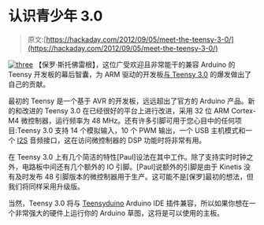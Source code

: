 # 认识青少年 3.0

> 原文:[https://hackaday.com/2012/09/05/meet-the-teensy-3-0/](https://hackaday.com/2012/09/05/meet-the-teensy-3-0/)

[![](../Images/0dcd26a9881ea9e4dfdd996665981b59.png "three")](http://hackaday.com/wp-content/uploads/2012/09/three.jpg) 【保罗·斯托佛雷根】，这位广受欢迎且非常能干的兼容 Arduino 的 Teensy 开发板的幕后智囊，为 ARM 驱动的开发板[与 Teensy 3.0](http://www.kickstarter.com/projects/paulstoffregen/teensy-30-32-bit-arm-cortex-m4-usable-in-arduino-a) 的爆发做出了自己的贡献。

最初的 Teensy 是一个基于 AVR 的开发板，远远超出了官方的 Arduino 产品。新的和改进的 Teensy 3.0 在已经很好的平台上进行改进，采用 32 位 ARM Cortex-M4 微控制器，运行频率为 48 MHz。还有许多引脚可用于您心目中的任何项目:Teensy 3.0 支持 14 个模拟输入，10 个 PWM 输出，一个 USB 主机模式和一个 [I2S](http://en.wikipedia.org/wiki/I%C2%B2S) 音频接口，这在访问微控制器的 DSP 功能时将非常有用。

在 Teensy 3.0 上有几个简洁的特性[Paul]设法在其中工作。除了支持实时时钟之外，电路板中间还有几个额外的 IO 引脚。[Paul]说额外的引脚是由于 Kinetis 没有及时发布 48 引脚版本的微控制器用于生产。这可能不是[保罗]最初的想法，但我们将同样采用升级版。

当然，Teensy 3.0 将与 [Teensyduino](http://www.pjrc.com/teensy/teensyduino.html) Arduino IDE 插件兼容，所以如果你想在一个非常强大的硬件上运行你的 Arduino 草图，这将是可以使用的主板。